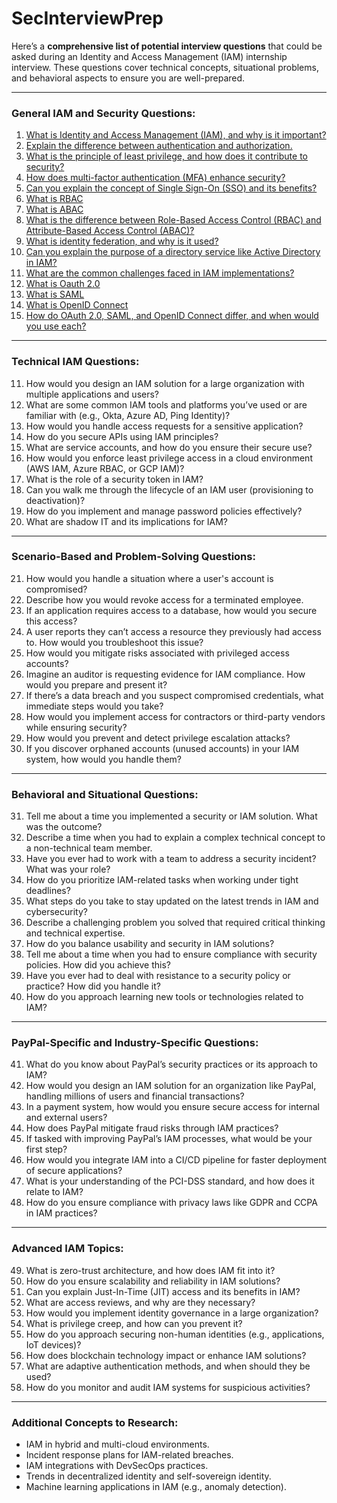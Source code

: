 # SecInterviewPrep

Here’s a **comprehensive list of potential interview questions** that could be asked during an Identity and Access Management (IAM) internship interview. These questions cover technical concepts, situational problems, and behavioral aspects to ensure you are well-prepared.

---

### **General IAM and Security Questions:**
1. [What is Identity and Access Management (IAM), and why is it important?](https://github.com/saifeemustafaq/SecInterviewPrep/blob/main/General%20IAM%20and%20Sec%20Ques/1.%20What%20is%20IAM.md)
2. [Explain the difference between authentication and authorization.](https://github.com/saifeemustafaq/SecInterviewPrep/blob/main/General%20IAM%20and%20Sec%20Ques/2.%20Authentication%20Authorization.md)
3. [What is the principle of least privilege, and how does it contribute to security?](https://github.com/saifeemustafaq/SecInterviewPrep/blob/main/General%20IAM%20and%20Sec%20Ques/3.%20Principle%20of%20Least%20Privilige.md)
4. [How does multi-factor authentication (MFA) enhance security?](https://github.com/saifeemustafaq/SecInterviewPrep/blob/main/General%20IAM%20and%20Sec%20Ques/4.%20MFA.md)
5. [Can you explain the concept of Single Sign-On (SSO) and its benefits?](https://github.com/saifeemustafaq/SecInterviewPrep/blob/main/General%20IAM%20and%20Sec%20Ques/5.%20SSO.md)
6. [What is RBAC](https://github.com/saifeemustafaq/SecInterviewPrep/blob/main/General%20IAM%20and%20Sec%20Ques/6.%20RBAC.md)
7. [What is ABAC](https://github.com/saifeemustafaq/SecInterviewPrep/blob/main/General%20IAM%20and%20Sec%20Ques/7.%20ABAC.md)
8. [What is the difference between Role-Based Access Control (RBAC) and Attribute-Based Access Control (ABAC)?](https://github.com/saifeemustafaq/SecInterviewPrep/blob/main/General%20IAM%20and%20Sec%20Ques/8.%20RBAC%20vs%20ABAC)
9. [What is identity federation, and why is it used?](https://github.com/saifeemustafaq/SecInterviewPrep/blob/main/General%20IAM%20and%20Sec%20Ques/9.%20Identity%20Federation.md)
10. [Can you explain the purpose of a directory service like Active Directory in IAM?](https://github.com/saifeemustafaq/SecInterviewPrep/blob/main/General%20IAM%20and%20Sec%20Ques/10.%20Active%20Directory.md)
11. [What are the common challenges faced in IAM implementations?](https://github.com/saifeemustafaq/SecInterviewPrep/blob/main/General%20IAM%20and%20Sec%20Ques/11.%20Challenges%20in%20IAM%20Implementation)
12. [What is Oauth 2.0](https://github.com/saifeemustafaq/SecInterviewPrep/blob/main/General%20IAM%20and%20Sec%20Ques/12.%20What%20is%20Oauth%202.0.md)
13. [What is SAML](https://github.com/saifeemustafaq/SecInterviewPrep/blob/main/General%20IAM%20and%20Sec%20Ques/13.%20SAML.md)
14. [What is OpenID Connect](https://github.com/saifeemustafaq/SecInterviewPrep/blob/main/General%20IAM%20and%20Sec%20Ques/14.%20OIDC.md)
15. [How do OAuth 2.0, SAML, and OpenID Connect differ, and when would you use each?](https://github.com/saifeemustafaq/SecInterviewPrep/blob/main/General%20IAM%20and%20Sec%20Ques/15.%20Oauth%20vs%20SAML%20vs%20OIDC)

---

### **Technical IAM Questions:**
11. How would you design an IAM solution for a large organization with multiple applications and users?
12. What are some common IAM tools and platforms you’ve used or are familiar with (e.g., Okta, Azure AD, Ping Identity)?
13. How would you handle access requests for a sensitive application?
14. How do you secure APIs using IAM principles?
15. What are service accounts, and how do you ensure their secure use?
16. How would you enforce least privilege access in a cloud environment (AWS IAM, Azure RBAC, or GCP IAM)?
17. What is the role of a security token in IAM?
18. Can you walk me through the lifecycle of an IAM user (provisioning to deactivation)?
19. How do you implement and manage password policies effectively?
20. What are shadow IT and its implications for IAM?

---

### **Scenario-Based and Problem-Solving Questions:**
21. How would you handle a situation where a user's account is compromised?
22. Describe how you would revoke access for a terminated employee.
23. If an application requires access to a database, how would you secure this access?
24. A user reports they can’t access a resource they previously had access to. How would you troubleshoot this issue?
25. How would you mitigate risks associated with privileged access accounts?
26. Imagine an auditor is requesting evidence for IAM compliance. How would you prepare and present it?
27. If there’s a data breach and you suspect compromised credentials, what immediate steps would you take?
28. How would you implement access for contractors or third-party vendors while ensuring security?
29. How would you prevent and detect privilege escalation attacks?
30. If you discover orphaned accounts (unused accounts) in your IAM system, how would you handle them?

---

### **Behavioral and Situational Questions:**
31. Tell me about a time you implemented a security or IAM solution. What was the outcome?
32. Describe a time when you had to explain a complex technical concept to a non-technical team member.
33. Have you ever had to work with a team to address a security incident? What was your role?
34. How do you prioritize IAM-related tasks when working under tight deadlines?
35. What steps do you take to stay updated on the latest trends in IAM and cybersecurity?
36. Describe a challenging problem you solved that required critical thinking and technical expertise.
37. How do you balance usability and security in IAM solutions?
38. Tell me about a time when you had to ensure compliance with security policies. How did you achieve this?
39. Have you ever had to deal with resistance to a security policy or practice? How did you handle it?
40. How do you approach learning new tools or technologies related to IAM?

---

### **PayPal-Specific and Industry-Specific Questions:**
41. What do you know about PayPal’s security practices or its approach to IAM?
42. How would you design an IAM solution for an organization like PayPal, handling millions of users and financial transactions?
43. In a payment system, how would you ensure secure access for internal and external users?
44. How does PayPal mitigate fraud risks through IAM practices?
45. If tasked with improving PayPal’s IAM processes, what would be your first step?
46. How would you integrate IAM into a CI/CD pipeline for faster deployment of secure applications?
47. What is your understanding of the PCI-DSS standard, and how does it relate to IAM?
48. How do you ensure compliance with privacy laws like GDPR and CCPA in IAM practices?

---

### **Advanced IAM Topics:**
49. What is zero-trust architecture, and how does IAM fit into it?
50. How do you ensure scalability and reliability in IAM solutions?
51. Can you explain Just-In-Time (JIT) access and its benefits in IAM?
52. What are access reviews, and why are they necessary?
53. How would you implement identity governance in a large organization?
54. What is privilege creep, and how can you prevent it?
55. How do you approach securing non-human identities (e.g., applications, IoT devices)?
56. How does blockchain technology impact or enhance IAM solutions?
57. What are adaptive authentication methods, and when should they be used?
58. How do you monitor and audit IAM systems for suspicious activities?

---

### **Additional Concepts to Research:**
- IAM in hybrid and multi-cloud environments.
- Incident response plans for IAM-related breaches.
- IAM integrations with DevSecOps practices.
- Trends in decentralized identity and self-sovereign identity.
- Machine learning applications in IAM (e.g., anomaly detection).

